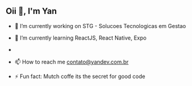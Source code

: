 ## Oii 👋, I'm Yan 

- 🔭 I’m currently working on STG - Solucoes Tecnologicas em Gestao

- 🌱 I’m currently learning ReactJS, React Native, Expo
- 
- 📫 How to reach me contato@yandev.com.br

- ⚡ Fun fact: Mutch coffe its the secret for good code
